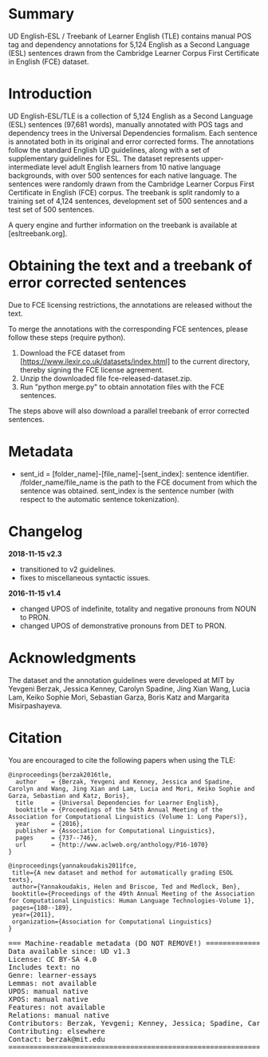 # Summary

UD English-ESL / Treebank of Learner English (TLE) contains manual POS tag and dependency annotations for 5,124 English as a Second Language (ESL) sentences drawn from the Cambridge Learner Corpus First Certificate in English (FCE) dataset.

# Introduction

UD English-ESL/TLE is a collection of 5,124 English as a Second Language (ESL) sentences (97,681 words), manually annotated with POS tags and dependency trees in the Universal Dependencies formalism. Each sentence is annotated both in its original and error corrected forms. The annotations follow the standard English UD guidelines, along with a set of supplementary guidelines for ESL. The dataset represents upper-intermediate level adult English learners from 10 native language backgrounds, with over 500 sentences for each native language. The sentences were randomly drawn from the Cambridge Learner Corpus First Certificate in English (FCE) corpus. The treebank is split randomly to a training set of 4,124 sentences, development set of 500 sentences and a test set of 500 sentences. 

A query engine and further information on the treebank is available at [esltreebank.org].

# Obtaining the text and a treebank of error corrected sentences

Due to FCE licensing restrictions, the annotations are released without the text.

To merge the annotations with the corresponding FCE sentences, please follow these steps (require python).
1) Download the FCE dataset from [https://www.ilexir.co.uk/datasets/index.html]
to the current directory, thereby signing the FCE license agreement.
2) Unzip the downloaded file fce-released-dataset.zip.
3) Run "python merge.py" to obtain annotation files with the FCE sentences. 

The steps above will also download a parallel treebank of error corrected sentences.

# Metadata

* sent_id = [folder_name]-[file_name]-[sent_index]: sentence identifier.
/folder_name/file_name is the path to the FCE document from which the sentence was obtained.
sent_index is the sentence number (with respect to the automatic sentence tokenization).

# Changelog

**2018-11-15 v2.3**
 - transitioned to v2 guidelines.
 - fixes to miscellaneous syntactic issues.

**2016-11-15 v1.4**
 - changed UPOS of indefinite, totality and negative pronouns from NOUN to PRON.
 - changed UPOS of demonstrative pronouns from DET to PRON.

# Acknowledgments

The dataset and the annotation guidelines were developed at MIT by Yevgeni Berzak, Jessica Kenney, Carolyn Spadine, Jing Xian Wang, Lucia Lam, Keiko Sophie Mori, Sebastian Garza, Boris Katz and Margarita Misirpashayeva.

# Citation

You are encouraged to cite the following papers when using the TLE:

    @inproceedings{berzak2016tle,
      author    = {Berzak, Yevgeni and Kenney, Jessica and Spadine, Carolyn and Wang, Jing Xian and Lam, Lucia and Mori, Keiko Sophie and Garza, Sebastian and Katz, Boris},
      title     = {Universal Dependencies for Learner English},
      booktitle = {Proceedings of the 54th Annual Meeting of the Association for Computational Linguistics (Volume 1: Long Papers)},
      year      = {2016},
      publisher = {Association for Computational Linguistics},
      pages     = {737--746},
      url       = {http://www.aclweb.org/anthology/P16-1070}
    }

    @inproceedings{yannakoudakis2011fce,
     title={A new dataset and method for automatically grading ESOL texts},
     author={Yannakoudakis, Helen and Briscoe, Ted and Medlock, Ben},
     booktitle={Proceedings of the 49th Annual Meeting of the Association for Computational Linguistics: Human Language Technologies-Volume 1},
     pages={180--189},
     year={2011},
     organization={Association for Computational Linguistics}
    }

<pre>
=== Machine-readable metadata (DO NOT REMOVE!) ================================
Data available since: UD v1.3
License: CC BY-SA 4.0
Includes text: no
Genre: learner-essays
Lemmas: not available
UPOS: manual native
XPOS: manual native
Features: not available
Relations: manual native
Contributors: Berzak, Yevgeni; Kenney, Jessica; Spadine, Carolyn; Wang, Jing Xian; Lam, Lucia; Mori, Keiko Sophie; Garza, Sebastian; Katz, Boris; Misirpashayeva, Margarita;
Contributing: elsewhere
Contact: berzak@mit.edu
===============================================================================
</pre>

